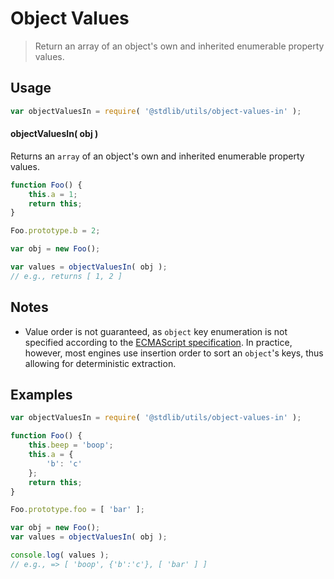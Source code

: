 # Object Values

> Return an array of an object's own and inherited enumerable property values.


<section class="usage">

## Usage

``` javascript
var objectValuesIn = require( '@stdlib/utils/object-values-in' );
```

#### objectValuesIn( obj )

Returns an `array` of an object's own and inherited enumerable property values.

``` javascript
function Foo() {
    this.a = 1;
    return this;
}

Foo.prototype.b = 2;

var obj = new Foo();

var values = objectValuesIn( obj );
// e.g., returns [ 1, 2 ]
```

</section>

<!-- /.usage -->


<section class="notes">

## Notes

* Value order is not guaranteed, as `object` key enumeration is not specified according to the [ECMAScript specification][ecma-262]. In practice, however, most engines use insertion order to sort an `object`'s keys, thus allowing for deterministic extraction.

</section>

<!-- /.notes -->


<section class="examples">

## Examples

``` javascript
var objectValuesIn = require( '@stdlib/utils/object-values-in' );

function Foo() {
    this.beep = 'boop';
    this.a = {
        'b': 'c'
    };
    return this;
}

Foo.prototype.foo = [ 'bar' ];

var obj = new Foo();
var values = objectValuesIn( obj );

console.log( values );
// e.g., => [ 'boop', {'b':'c'}, [ 'bar' ] ]
```

</section>

<!-- /.examples -->


<section class="links">

[ecma-262]: http://www.ecma-international.org/ecma-262/5.1/#sec-12.6.4

</section>

<!-- /.links -->
